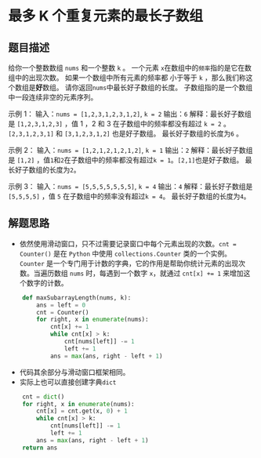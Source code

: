 # 最多 K 个重复元素的最长子数组

## 题目描述

给你一个整数数组 `nums` 和一个整数 `k` 。
一个元素 `x`在数组中的`频率`指的是它在数组中的出现次数。
如果一个数组中所有元素的频率都 小于等于 `k` ，那么我们称这个数组是**好**数组。
请你返回`nums`中最长好子数组的长度。
子数组指的是一个数组中一段连续非空的元素序列。

示例 1：
输入：`nums = [1,2,3,1,2,3,1,2]`, `k = 2`
输出：`6`
解释：最长好子数组是 `[1,2,3,1,2,3]` ，值 1 ，2 和 3 在子数组中的频率都没有超过 `k = 2` 。`[2,3,1,2,3,1]` 和 `[3,1,2,3,1,2]` 也是好子数组。
最长好子数组的长度为`6` 。

示例 2：
输入：`nums = [1,2,1,2,1,2,1,2]`, `k = 1`
输出：`2`
解释：最长好子数组是 `[1,2]` ，值`1`和`2`在子数组中的频率都没有超过`k = 1`。`[2,1]`也是好子数组。
最长好子数组的长度为`2`。

示例 3：
输入：`nums = [5,5,5,5,5,5,5]`, `k = 4`
输出：`4`
解释：最长好子数组是 `[5,5,5,5]` ，值 `5` 在子数组中的频率没有超过`k = 4`。
最长好子数组的长度为`4`。

## 解题思路
- 依然使用滑动窗口，只不过需要记录窗口中每个元素出现的次数。`cnt = Counter()` 是在 `Python` 中使用 `collections.Counter` 类的一个实例。`Counter` 是一个专门用于计数的字典，它的作用是帮助你统计元素的出现次数。当遍历数组 `nums` 时，每遇到一个数字 `x`，就通过 `cnt[x] += 1` 来增加这个数字的计数。
```python
    def maxSubarrayLength(nums, k):
        ans = left = 0
        cnt = Counter()
        for right, x in enumerate(nums):
            cnt[x] += 1
            while cnt[x] > k:
                cnt[nums[left]] -= 1
                left += 1
            ans = max(ans, right - left + 1)
```
- 代码其余部分与滑动窗口框架相同。
- 实际上也可以直接创建字典`dict`
```python
    cnt = dict()
    for right, x in enumerate(nums):
        cnt[x] = cnt.get(x, 0) + 1
        while cnt[x] > k:
            cnt[nums[left]] -= 1
            left += 1
        ans = max(ans, right - left + 1)
    return ans
```






